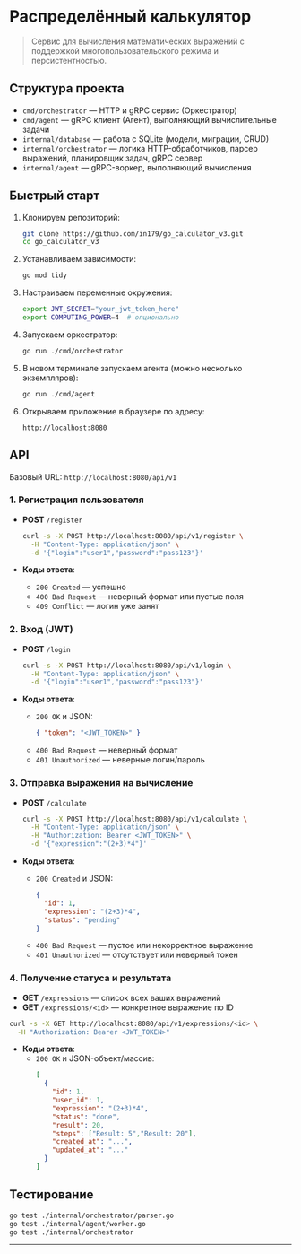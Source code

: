 # Распределённый калькулятор

> Сервис для вычисления математических выражений с поддержкой многопользовательского режима и персистентностью.

## Структура проекта

- `cmd/orchestrator` — HTTP и gRPC сервис (Оркестратор)
- `cmd/agent` — gRPC клиент (Агент), выполняющий вычислительные задачи
- `internal/database` — работа с SQLite (модели, миграции, CRUD)
- `internal/orchestrator` — логика HTTP-обработчиков, парсер выражений, планировщик задач, gRPC сервер
- `internal/agent` — gRPC-воркер, выполняющий вычисления

## Быстрый старт

1. Клонируем репозиторий:
   ```bash
   git clone https://github.com/in179/go_calculator_v3.git
   cd go_calculator_v3
   ```

2. Устанавливаем зависимости:
   ```bash
   go mod tidy
   ```

3. Настраиваем переменные окружения:
   ```bash
   export JWT_SECRET="your_jwt_token_here"
   export COMPUTING_POWER=4  # опционально
   ```

4. Запускаем оркестратор:
   ```bash
   go run ./cmd/orchestrator
   ```

5. В новом терминале запускаем агента (можно несколько экземпляров):
   ```bash
   go run ./cmd/agent
   ```

6. Открываем приложение в браузере по адресу:
   ```
   http://localhost:8080
   ```

## API

Базовый URL: `http://localhost:8080/api/v1`

### 1. Регистрация пользователя

- **POST** `/register`
  ```bash
  curl -s -X POST http://localhost:8080/api/v1/register \
    -H "Content-Type: application/json" \
    -d '{"login":"user1","password":"pass123"}'
  ```

- **Коды ответа**:
  - `200 Created` — успешно
  - `400 Bad Request` — неверный формат или пустые поля
  - `409 Conflict` — логин уже занят

### 2. Вход (JWT)

- **POST** `/login`
  ```bash
  curl -s -X POST http://localhost:8080/api/v1/login \
    -H "Content-Type: application/json" \
    -d '{"login":"user1","password":"pass123"}'
  ```

- **Коды ответа**:
  - `200 OK` и JSON:
    ```json
    { "token": "<JWT_TOKEN>" }
    ```
  - `400 Bad Request` — неверный формат
  - `401 Unauthorized` — неверные логин/пароль

### 3. Отправка выражения на вычисление

- **POST** `/calculate`
  ```bash
  curl -s -X POST http://localhost:8080/api/v1/calculate \
    -H "Content-Type: application/json" \
    -H "Authorization: Bearer <JWT_TOKEN>" \
    -d '{"expression":"(2+3)*4"}'
  ```

- **Коды ответа**:
  - `200 Created` и JSON:
    ```json
    {
      "id": 1,
      "expression": "(2+3)*4",
      "status": "pending"
    }
    ```
  - `400 Bad Request` — пустое или некорректное выражение
  - `401 Unauthorized` — отсутствует или неверный токен

### 4. Получение статуса и результата

- **GET** `/expressions` — список всех ваших выражений
- **GET** `/expressions/<id>` — конкретное выражение по ID

```bash
curl -s -X GET http://localhost:8080/api/v1/expressions/<id> \
  -H "Authorization: Bearer <JWT_TOKEN>"
```

- **Коды ответа**:
  - `200 OK` и JSON-объект/массив:
    ```json
    [
      {
        "id": 1,
        "user_id": 1,
        "expression": "(2+3)*4",
        "status": "done",
        "result": 20,
        "steps": ["Result: 5","Result: 20"],
        "created_at": "...",
        "updated_at": "..."
      }
    ]
    ```

## Тестирование
  ```bash
  go test ./internal/orchestrator/parser.go
  go test ./internal/agent/worker.go
  go test ./internal/orchestrator
  ```
---
